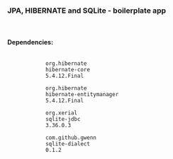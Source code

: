 ### JPA, HIBERNATE and SQLite - boilerplate app
<br>

#### Dependencies:

<pre><code>
            <groupId>org.hibernate</groupId>
            <artifactId>hibernate-core</artifactId>
            <version>5.4.12.Final</version>

            <groupId>org.hibernate</groupId>
            <artifactId>hibernate-entitymanager</artifactId>
            <version>5.4.12.Final</version>

            <groupId>org.xerial</groupId>
            <artifactId>sqlite-jdbc</artifactId>
            <version>3.36.0.3</version>

            <groupId>com.github.gwenn</groupId>
            <artifactId>sqlite-dialect</artifactId>
            <version>0.1.2</version>
</code></pre>
 
